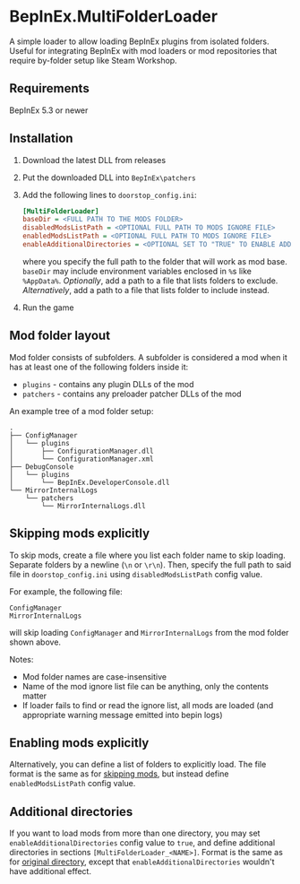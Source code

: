 # BepInEx.MultiFolderLoader

A simple loader to allow loading BepInEx plugins from isolated folders.  
Useful for integrating BepInEx with mod loaders or mod repositories that require 
by-folder setup like Steam Workshop.

## Requirements

BepInEx 5.3 or newer

## Installation

1. Download the latest DLL from releases
2. Put the downloaded DLL into `BepInEx\patchers`
3. Add the following lines to `doorstop_config.ini`:
   
   ```ini
   [MultiFolderLoader]
   baseDir = <FULL PATH TO THE MODS FOLDER>
   disabledModsListPath = <OPTIONAL FULL PATH TO MODS IGNORE FILE>
   enabledModsListPath = <OPTIONAL FULL PATH TO MODS IGNORE FILE>
   enableAdditionalDirectories = <OPTIONAL SET TO "TRUE" TO ENABLE ADDITIONAL DIRS>
   ```
   
   where you specify the full path to the folder that will work as mod base.  
   `baseDir` may include environment variables enclosed in `%`s like `%AppData%`.
   *Optionally*, add a path to a file that lists folders to exclude.  
   *Alternatively*, add a path to a file that lists folder to include instead.
4. Run the game

## Mod folder layout

Mod folder consists of subfolders. A subfolder is considered a mod when it has at least one of the following folders inside it:
* `plugins` - contains any plugin DLLs of the mod
* `patchers` - contains any preloader patcher DLLs of the mod

An example tree of a mod folder setup:

```
.
├── ConfigManager
│   └── plugins
│       ├── ConfigurationManager.dll
│       └── ConfigurationManager.xml
├── DebugConsole
│   └── plugins
│       └── BepInEx.DeveloperConsole.dll
└── MirrorInternalLogs
    └── patchers
        └── MirrorInternalLogs.dll
```

## Skipping mods explicitly

To skip mods, create a file where you list each folder name to skip loading. Separate folders by a newline (`\n` or `\r\n`). Then, specify the full path to said file in `doorstop_config.ini` using `disabledModsListPath` config value.

For example, the following file:

```
ConfigManager
MirrorInternalLogs
```

will skip loading `ConfigManager` and `MirrorInternalLogs` from the mod folder shown above.

Notes:
* Mod folder names are case-insensitive
* Name of the mod ignore list file can be anything, only the contents matter
* If loader fails to find or read the ignore list, all mods are loaded (and appropriate warning message emitted into bepin logs)

## Enabling mods explicitly

Alternatively, you can define a list of folders to explicitly load. The file format is the same as for [skipping mods](#skipping-mods-explicitly), but instead define `enabledModsListPath` config value.

## Additional directories

If you want to load mods from more than one directory, you may set `enableAdditionalDirectories` config value to `true`, and define additional directories in sections `[MultiFolderLoader_<NAME>]`. Format is the same as for [original directory](#Installation), except that `enableAdditionalDirectories` wouldn't have additional effect.